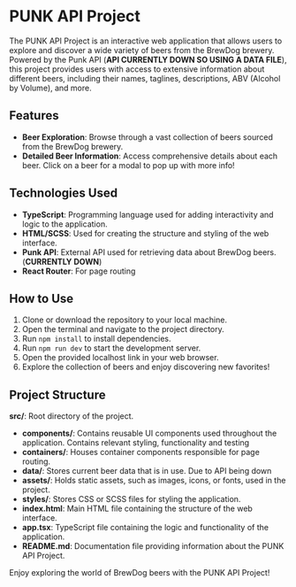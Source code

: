 # PUNK API Project

The PUNK API Project is an interactive web application that allows users to explore and discover a wide variety of beers from the BrewDog brewery. Powered by the Punk API (**API CURRENTLY DOWN SO USING A DATA FILE**), this project provides users with access to extensive information about different beers, including their names, taglines, descriptions, ABV (Alcohol by Volume), and more.

## Features

- **Beer Exploration**: Browse through a vast collection of beers sourced from the BrewDog brewery.
- **Detailed Beer Information**: Access comprehensive details about each beer. Click on a beer for a modal to pop up with more info!

## Technologies Used

- **TypeScript**: Programming language used for adding interactivity and logic to the application.
- **HTML/SCSS**: Used for creating the structure and styling of the web interface.
- **Punk API**: External API used for retrieving data about BrewDog beers. (**CURRENTLY DOWN**)
- **React Router**: For page routing

## How to Use

1. Clone or download the repository to your local machine.
2. Open the terminal and navigate to the project directory.
3. Run `npm install` to install dependencies.
4. Run `npm run dev` to start the development server.
5. Open the provided localhost link in your web browser.
6. Explore the collection of beers and enjoy discovering new favorites!

## Project Structure

 **src/**: Root directory of the project.
  - **components/**: Contains reusable UI components used throughout the application. Contains relevant styling, functionality and testing
  - **containers/**: Houses container components responsible for page routing.
  - **data/**: Stores current beer data that is in use. Due to API being down
  - **assets/**: Holds static assets, such as images, icons, or fonts, used in the project.
  - **styles/**: Stores CSS or SCSS files for styling the application.
  - **index.html**: Main HTML file containing the structure of the web interface.
  - **app.tsx**: TypeScript file containing the logic and functionality of the application.
  - **README.md**: Documentation file providing information about the PUNK API Project.

Enjoy exploring the world of BrewDog beers with the PUNK API Project!
